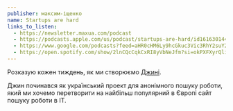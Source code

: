 ```yaml
---
publisher: максим-іщенко
name: Startups are hard
links_to_listen:
  - https://newsletter.maxua.com/podcast
  - https://podcasts.apple.com/us/podcast/startups-are-hard/id1616301447
  - https://www.google.com/podcasts?feed=aHR0cHM6Ly9hcGkuc3Vic3RhY2suY29tL2ZlZWQvcG9kY2FzdC8yNDYzODAucnNz
  - https://open.spotify.com/show/2lnCQcCqkCxRI8yVbNeJfm?si=okPXFXyrQlidXmuIzm2--w
---
```


Розказую кожен тиждень, як ми створюємо [Джині](https://djinni.co/).

Джин починався як український проект для анонімного
пошуку роботи, який ми хочемо перетворити на найбільш популярний
в Європі сайт пошуку роботи в ІТ.
